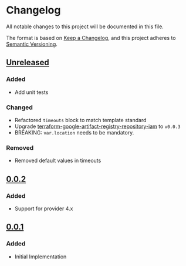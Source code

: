 # Changelog

All notable changes to this project will be documented in this file.

The format is based on [Keep a Changelog](https://keepachangelog.com/en/1.0.0/),
and this project adheres to [Semantic Versioning](https://semver.org/spec/v2.0.0.html).

## [Unreleased]

### Added

- Add unit tests

### Changed

- Refactored `timeouts` block to match template standard
- Upgrade [terraform-google-artifact-registry-repository-iam](https://github.com/mineiros-io/terraform-google-artifact-registry-repository-iam) to `v0.0.3`
- BREAKING: `var.location` needs to be mandatory.

### Removed

- Removed default values in timeouts 

## [0.0.2]

### Added

- Support for provider 4.x

## [0.0.1]

### Added

- Initial Implementation

[unreleased]: https://github.com/mineiros-io/terraform-google-artifact-registry-repository/compare/v0.0.2...HEAD
[0.0.2]: https://github.com/mineiros-io/terraform-google-artifact-registry-repository/compare/v0.0.1...v0.0.2
[0.0.1]: https://github.com/mineiros-io/terraform-google-artifact-registry-repository/releases/tag/v0.0.1

